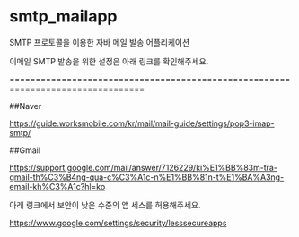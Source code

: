 # smtp_mailapp
SMTP 프로토콜을 이용한 자바 메일 발송 어플리케이션

이메일 SMTP 발송을 위한 설정은 아래 링크를 확인해주세요.

================================================================================

##Naver

https://guide.worksmobile.com/kr/mail/mail-guide/settings/pop3-imap-smtp/

##Gmail

https://support.google.com/mail/answer/7126229/ki%E1%BB%83m-tra-gmail-th%C3%B4ng-qua-c%C3%A1c-n%E1%BB%81n-t%E1%BA%A3ng-email-kh%C3%A1c?hl=ko

아래 링크에서 보안이 낮은 수준의 앱 세스를 허용해주세요.

https://www.google.com/settings/security/lesssecureapps

